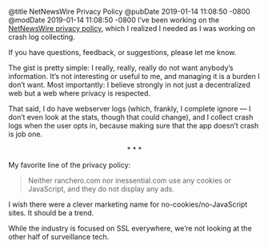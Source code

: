 @title NetNewsWire Privacy Policy
@pubDate 2019-01-14 11:08:50 -0800
@modDate 2019-01-14 11:08:50 -0800
I’ve been working on the [NetNewsWire privacy policy](http://ranchero.com/netnewswire/privacypolicy), which I realized I needed as I was working on crash log collecting.

If you have questions, feedback, or suggestions, please let me know.

The gist is pretty simple: I really, really, really do not want anybody’s information. It’s not interesting or useful to me, and managing it is a burden I don’t want. Most importantly: I believe strongly in not just a decentralized web but a web where privacy is respected.

That said, I do have webserver logs (which, frankly, I complete ignore — I don’t even look at the stats, though that could change), and I collect crash logs when the user opts in, because making sure that the app doesn’t crash is job one.

<p style="text-align:center">* * *</p>

My favorite line of the privacy policy:

>Neither ranchero.com nor inessential.com use any cookies or JavaScript, and they do not display any ads.

I wish there were a clever marketing name for no-cookies/no-JavaScript sites. It should be a trend.

While the industry is focused on SSL everywhere, we’re not looking at the other half of surveillance tech.
